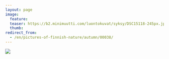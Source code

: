 ```yaml
---
layout: page
image:
  feature:
  teaser: https://b2.minimuutti.com/luontokuvat/syksy/DSC15118-245px.jpg
  thumb:
redirect_from:
  - /en/pictures-of-finnish-nature/autumn/00038/
---
```


![](https://b2.minimuutti.com/luontokuvat/syksy/DSC15118-800px.jpg)
